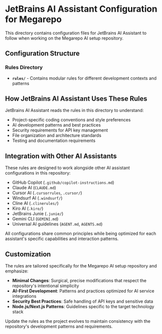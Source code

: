 # JetBrains AI Assistant Configuration for Megarepo

This directory contains configuration files for JetBrains AI Assistant to follow when working on the Megarepo AI setup repository.

## Configuration Structure

### Rules Directory
- **`rules/`** - Contains modular rules for different development contexts and patterns

## How JetBrains AI Assistant Uses These Rules

JetBrains AI Assistant reads the rules in this directory to understand:
- Project-specific coding conventions and style preferences
- AI development patterns and best practices
- Security requirements for API key management
- File organization and architecture standards
- Testing and documentation requirements

## Integration with Other AI Assistants

These rules are designed to work alongside other AI assistant configurations in this repository:
- GitHub Copilot (`.github/copilot-instructions.md`)
- Claude AI (`CLAUDE.md`)
- Cursor AI (`.cursorrules`, `.cursor/`)
- Windsurf AI (`.windsurf/`)
- Cline AI (`.clinerules/`)
- Kiro AI (`.kiro/`)
- JetBrains Junie (`.junie/`)
- Gemini CLI (`GEMINI.md`)
- Universal AI guidelines (`AGENT.md`, `AGENTS.md`)

All configurations share common principles while being optimized for each assistant's specific capabilities and interaction patterns.

## Customization

The rules are tailored specifically for the Megarepo AI setup repository and emphasize:

- **Minimal Changes**: Surgical, precise modifications that respect the repository's intentional simplicity
- **AI-First Development**: Patterns and practices optimized for AI service integrations
- **Security Best Practices**: Safe handling of API keys and sensitive data
- **Node.js/Next.js Patterns**: Guidelines specific to the target technology stack

Update the rules as the project evolves to maintain consistency with the repository's development patterns and requirements.
